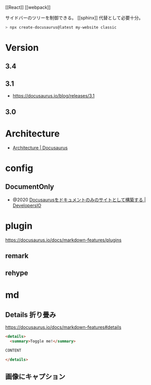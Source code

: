 [[React]] [[webpack]]

サイドバーのツリーを制御できる。
[[sphinx]] 代替として必要十分。

```sh
> npx create-docusaurus@latest my-website classic
```

# Version

## 3.4

## 3.1

- https://docusaurus.io/blog/releases/3.1

## 3.0

# Architecture

- [Architecture | Docusaurus](https://docusaurus.io/docs/advanced/architecture)

# config

## DocumentOnly

- @2020 [Docusaurusをドキュメントのみのサイトとして構築する | DevelopersIO](https://dev.classmethod.jp/articles/docusaurus-document-only-website/)

# plugin

https://docusaurus.io/docs/markdown-features/plugins

## remark

## rehype

# md

## Details 折り畳み

https://docusaurus.io/docs/markdown-features#details

```md
<details>
  <summary>Toggle me!</summary>

CONTENT

</details>
```

## 画像にキャプション
